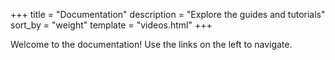 +++
title = "Documentation"
description = "Explore the guides and tutorials"
sort_by = "weight"
template = "videos.html"
+++

Welcome to the documentation! Use the links on the left to navigate.
